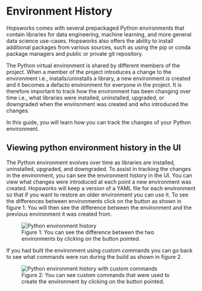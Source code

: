 # Environment History
Hopsworks comes with several prepackaged Python environments that contain libraries for data engineering, machine learning, and more general data science use-cases. Hopsworks also offers the ability to install additional packages from various sources, such as using the pip or conda package managers and public or private git repository.

The Python virtual environment is shared by different members of the project. When a member of the project introduces a change to the environment i.e., installs/uninstalls a library, a new environment is created and it becomes a defacto environment for everyone in the project. It is therefore important to track how the environment has been changing over time i.e., what libraries were installed, uninstalled, upgraded, or downgraded when the environment was created and who introduced the changes. 

In this guide, you will learn how you can track the changes of your Python environment.

## Viewing python environment history in the UI
The Python environment evolves over time as libraries are installed, uninstalled, upgraded, and downgraded. To assist in tracking the changes in the environment, you can see the environment history in the UI. You can view what changes were introduced at each point a new environment was created. Hopsworks will keep a version of a YAML file for each environment so that if you want to restore an older environment you can use it. To see the differences between environments click on the button as shown in figure 1. You will then see the difference between the environment and the previous environment it was created from.
<p align="center">
  <figure>
    <img src="../../../../assets/images/guides/python/environment_history.png" alt="Python environment history">
    <figcaption>Figure 1: You can see the difference between the two environments by clicking on the button pointed. </figcaption>
  </figure>
</p>

If you had built the environment using custom commands you can go back to see what commands were run during the build as shown in figure 2. 
<p align="center">
  <figure>
    <img src="../../../../assets/images/guides/python/environment_history_with_custom_commands.png" alt="Python environment history with custom commands">
    <figcaption>Figure 2:  You can see custom commands that were used to create the environment by clicking on the button pointed. </figcaption>
  </figure>
</p>

